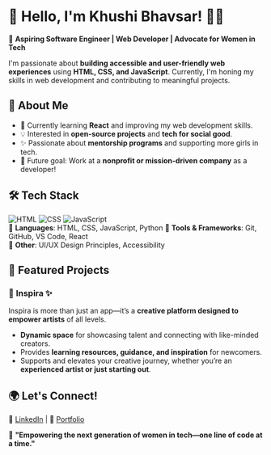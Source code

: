 # 🌟 Hello, I'm Khushi Bhavsar! 👩‍💻  

🚀 **Aspiring Software Engineer | Web Developer | Advocate for Women in Tech**  

I'm passionate about **building accessible and user-friendly web experiences** using **HTML, CSS, and JavaScript**. Currently, I'm honing my skills in web development and contributing to meaningful projects.  

## 🔹 About Me  
- 🌱 Currently learning **React** and improving my web development skills.  
- 💡 Interested in **open-source projects** and **tech for social good**.  
- ✨ Passionate about **mentorship programs** and supporting more girls in tech.  
- 🎯 Future goal: Work at a **nonprofit or mission-driven company** as a developer!  

## 🛠 Tech Stack  
![HTML](https://img.shields.io/badge/HTML5-%23E34F26.svg?&style=for-the-badge&logo=html5&logoColor=fff) ![CSS](https://img.shields.io/badge/CSS3-%231572B6.svg?&style=for-the-badge&logo=css3&logoColor=fff) ![JavaScript](https://img.shields.io/badge/JavaScript-%23F7DF1E.svg?&style=for-the-badge&logo=javascript&logoColor=black)  
🔹 **Languages**: HTML, CSS, JavaScript, Python
🔹 **Tools & Frameworks**: Git, GitHub, VS Code, React  
🔹 **Other**: UI/UX Design Principles, Accessibility  

## 📌 Featured Projects  
### 🎨 **Inspira** ✨  
Inspira is more than just an app—it’s a **creative platform designed to empower artists** of all levels.  
- **Dynamic space** for showcasing talent and connecting with like-minded creators.  
- Provides **learning resources, guidance, and inspiration** for newcomers.  
- Supports and elevates your creative journey, whether you’re an **experienced artist or just starting out**.   

## 🌍 Let's Connect!  
💼 [LinkedIn](https://www.linkedin.com/in/khushi-bhavsar/) | 📝 [Portfolio](website) 

📌 **"Empowering the next generation of women in tech—one line of code at a time."**  

<!--
**khushibhavsar/khushibhavsar** is a ✨ _special_ ✨ repository because its `README.md` (this file) appears on your GitHub profile.

Here are some ideas to get you started:

- 🔭 I’m currently working on ...
- 🌱 I’m currently learning ...
- 👯 I’m looking to collaborate on ...
- 🤔 I’m looking for help with ...
- 💬 Ask me about ...
- 📫 How to reach me: ...
- 😄 Pronouns: ...
- ⚡ Fun fact: ...
-->
